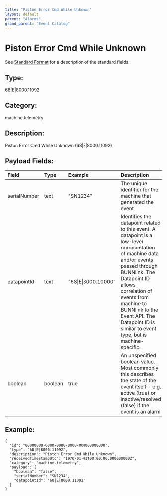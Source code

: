```yaml
---
title: "Piston Error Cmd While Unknown"
layout: default
parent: "Alarms"
grand_parent: "Event Catalog"
---
```


# Piston Error Cmd While Unknown

See [Standard Format](/event-subscriptions/event-format) for a description of the standard fields.

## Type:

68\|E\|8000.11092

## Category:

machine.telemetry

## Description: 

Piston Error Cmd While Unknown (68\|E\|8000.11092)

## Payload Fields:

| Field | Type | Example | Description |
|:------|:-----|:--------|:------------|
| serialNumber | text | "SN1234" | The unique identifier for the machine that generated the event |
| datapointId | text | "68\|E\|8000.10000" | Identifies the datapoint related to this event. A datapoint is a low-level representation of machine data and/or events passed through BUNNlink. The Datapoint ID allows correlation of events from machine to BUNNlink to the Event API. The Datapoint ID is similar to event type, but is machine-specific. |
| boolean | boolean | true | An unspecified boolean value. Most commonly this describes the state of the event itself - e.g. active (true) or inactive/resolved (false) if the event is an alarm |

## Example:

```
{
  "id": "00000000-0000-0000-0000-000000000000",
  "type": "68|E|8000.11092",
  "description": "Piston Error Cmd While Unknown",
  "receivedTimestampUtc": "1970-01-01T00:00:00.000000000Z",
  "category": "machine.telemetry",
  "payload": {
    "boolean": "false",
    "serialNumber": "SN1234",
    "datapointId": "68|E|8000.11092"
  }
}
```
